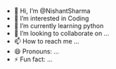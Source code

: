 - 👋 Hi, I’m @NishantSharma
- 👀 I’m interested in Coding
- 🌱 I’m currently learning python
- 💞️ I’m looking to collaborate on ...
- 📫 How to reach me ...
- 😄 Pronouns: ...
- ⚡ Fun fact: ...

<!---
NishantSharma2004er/NishantSharma2004er is a ✨ special ✨ repository because its `README.md` (this file) appears on your GitHub profile.
You can click the Preview link to take a look at your changes.
--->
